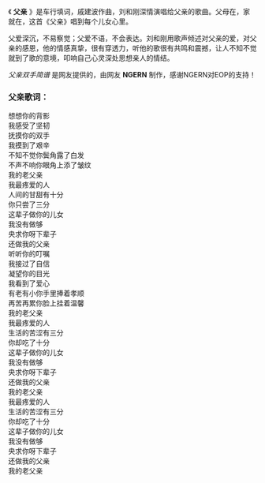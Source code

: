

《 **父亲** 》是车行填词，戚建波作曲，刘和刚深情演唱给父亲的歌曲。父母在，家就在，这首《父亲》唱到每个儿女心里。

父爱深沉，不易察觉；父爱不语，不会表达。刘和刚用歌声倾述对父亲的爱，对父亲的感恩，他的情感真挚，很有穿透力，听他的歌很有共鸣和震撼，让人不知不觉就到了歌的意境，叩响自己心灵深处思想亲人的情结。

_父亲双手简谱_ 是网友提供的，由网友 **NGERN** 制作，感谢NGERN对EOP的支持！

### 父亲歌词：

想想你的背影  
我感受了坚韧  
抚摸你的双手  
我摸到了艰辛  
不知不觉你鬓角露了白发  
不声不响你眼角上添了皱纹  
我的老父亲  
我最疼爱的人  
人间的甘甜有十分  
你只尝了三分  
这辈子做你的儿女  
我没有做够  
央求你呀下辈子  
还做我的父亲  
听听你的叮嘱  
我接过了自信  
凝望你的目光  
我看到了爱心  
有老有小你手里捧着孝顺  
再苦再累你脸上挂着温馨  
我的老父亲  
我最疼爱的人  
生活的苦涩有三分  
你却吃了十分  
这辈子做你的儿女  
我没有做够  
央求你呀下辈子  
还做我的父亲  
我的老父亲  
我最疼爱的人  
生活的苦涩有三分  
你却吃了十分  
这辈子做你的儿女  
我没有做够  
央求你呀下辈子  
还做我的父亲  
我的老父亲


